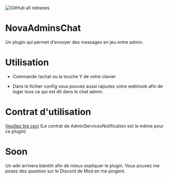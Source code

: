 ![GitHub all releases](https://img.shields.io/github/downloads/Robocnop/NovaAdminsChat/total)

# NovaAdminsChat
Un plugin qui permet d'envoyer des messages en jeu entre admin.

# Utilisation

- Commande /achat ou la touche Y de votre clavier

- Dans le fichier config vous pouvez aussi rajoutez votre webhook afin de loger tous ce qui est dit dans le chat admin.

# Contrat d'utilisation
[Veuillez lire ceci](https://github.com/Robocnop/AdminServicesNotifier/wiki/%5B2%5D-Contrat-d'utilisation) (Le contrat de AdminServicesNotification est le même pour ce plugin)

# Soon
Un wiki arrivera bientôt afin de mieux expliquer le plugin.
Vous pouvez me posez des question sur le Discord de Mod en me pingent.
